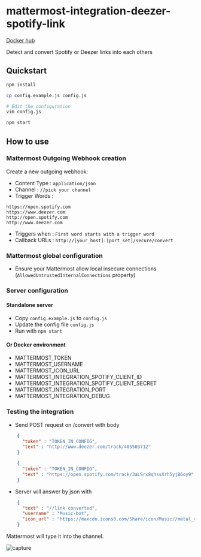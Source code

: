 # mattermost-integration-deezer-spotify-link

[Docker hub](https://hub.docker.com/r/kaylleur/mattermost-integration-deezer-spotify-link/)

Detect and convert Spotify or Deezer links into each others   

## Quickstart

```bash
npm install

cp config.example.js config.js

# Edit the configuration
vim config.js

npm start
```

## How to use

### Mattermost Outgoing Webhook creation

Create a new outgoing webhook:

- Content Type : `application/json`
- Channel : `//pick your channel`
- Trigger Words : 
```
https://open.spotify.com
https://www.deezer.com
http://open.spotify.com
http://www.deezer.com
``` 
- Triggers when : `First word starts with a trigger word`
- Callback URLs : `http://[your_host]:[port_set]/secure/convert`

### Mattermost global configuration

- Ensure your Mattermost allow local insecure connections (`AllowedUntrustedInternalConnections` property)

### Server configuration

#### Standalone server

- Copy `config.example.js` to `config.js`
- Update the config file `config.js`
- Run with `npm start`

#### Or Docker environment

* MATTERMOST_TOKEN
* MATTERMOST_USERNAME
* MATTERMOST_ICON_URL
* MATTERMOST_INTEGRATION_SPOTIFY_CLIENT_ID
* MATTERMOST_INTEGRATION_SPOTIFY_CLIENT_SECRET
* MATTERMOST_INTEGRATION_PORT
* MATTERMOST_INTEGRATION_DEBUG

### Testing the integration

- Send POST request on /convert with body
```json
    {
      "token" : "TOKEN_IN_CONFIG",
      "text" : "http://www.deezer.com/track/405503712" 
    }
```
```json
    {
      "token" : "TOKEN_IN_CONFIG",
      "text" : "https://open.spotify.com/track/3aLSrx8qhssXrh5yjB6oy9" 
    }
```

- Server will answer by json with
```json
    {
      "text" : "//link converted",
      "username" : "Music-bot",
      "icon_url" : "https://maxcdn.icons8.com/Share/icon/Music//metal_music1600.png"
    }
```

Mattermost will type it into the channel.

![capture](https://i.ibb.co/JdGwMcJ/Capture.png)
